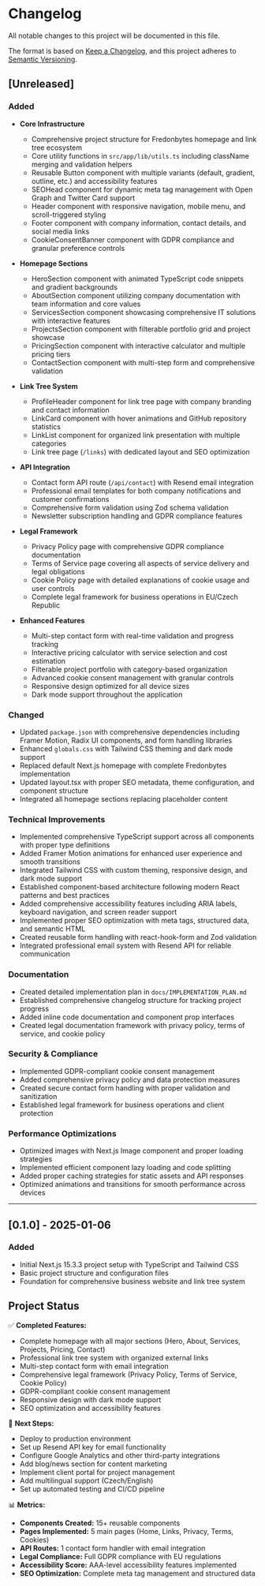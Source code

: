 # Changelog

All notable changes to this project will be documented in this file.

The format is based on [Keep a Changelog](https://keepachangelog.com/en/1.0.0/),
and this project adheres to [Semantic Versioning](https://semver.org/spec/v2.0.0.html).

## [Unreleased]

### Added
- **Core Infrastructure**
  - Comprehensive project structure for Fredonbytes homepage and link tree ecosystem
  - Core utility functions in `src/app/lib/utils.ts` including className merging and validation helpers
  - Reusable Button component with multiple variants (default, gradient, outline, etc.) and accessibility features
  - SEOHead component for dynamic meta tag management with Open Graph and Twitter Card support
  - Header component with responsive navigation, mobile menu, and scroll-triggered styling
  - Footer component with company information, contact details, and social media links
  - CookieConsentBanner component with GDPR compliance and granular preference controls

- **Homepage Sections**
  - HeroSection component with animated TypeScript code snippets and gradient backgrounds
  - AboutSection component utilizing company documentation with team information and core values
  - ServicesSection component showcasing comprehensive IT solutions with interactive features
  - ProjectsSection component with filterable portfolio grid and project showcase
  - PricingSection component with interactive calculator and multiple pricing tiers
  - ContactSection component with multi-step form and comprehensive validation

- **Link Tree System**
  - ProfileHeader component for link tree page with company branding and contact information
  - LinkCard component with hover animations and GitHub repository statistics
  - LinkList component for organized link presentation with multiple categories
  - Link tree page (`/links`) with dedicated layout and SEO optimization

- **API Integration**
  - Contact form API route (`/api/contact`) with Resend email integration
  - Professional email templates for both company notifications and customer confirmations
  - Comprehensive form validation using Zod schema validation
  - Newsletter subscription handling and GDPR compliance features

- **Legal Framework**
  - Privacy Policy page with comprehensive GDPR compliance documentation
  - Terms of Service page covering all aspects of service delivery and legal obligations
  - Cookie Policy page with detailed explanations of cookie usage and user controls
  - Complete legal framework for business operations in EU/Czech Republic

- **Enhanced Features**
  - Multi-step contact form with real-time validation and progress tracking
  - Interactive pricing calculator with service selection and cost estimation
  - Filterable project portfolio with category-based organization
  - Advanced cookie consent management with granular controls
  - Responsive design optimized for all device sizes
  - Dark mode support throughout the application

### Changed
- Updated `package.json` with comprehensive dependencies including Framer Motion, Radix UI components, and form handling libraries
- Enhanced `globals.css` with Tailwind CSS theming and dark mode support
- Replaced default Next.js homepage with complete Fredonbytes implementation
- Updated layout.tsx with proper SEO metadata, theme configuration, and component structure
- Integrated all homepage sections replacing placeholder content

### Technical Improvements
- Implemented comprehensive TypeScript support across all components with proper type definitions
- Added Framer Motion animations for enhanced user experience and smooth transitions
- Integrated Tailwind CSS with custom theming, responsive design, and dark mode support
- Established component-based architecture following modern React patterns and best practices
- Added comprehensive accessibility features including ARIA labels, keyboard navigation, and screen reader support
- Implemented proper SEO optimization with meta tags, structured data, and semantic HTML
- Created reusable form handling with react-hook-form and Zod validation
- Integrated professional email system with Resend API for reliable communication

### Documentation
- Created detailed implementation plan in `docs/IMPLEMENTATION_PLAN.md`
- Established comprehensive changelog structure for tracking project progress
- Added inline code documentation and component prop interfaces
- Created legal documentation framework with privacy policy, terms of service, and cookie policy

### Security & Compliance
- Implemented GDPR-compliant cookie consent management
- Added comprehensive privacy policy and data protection measures
- Created secure contact form handling with proper validation and sanitization
- Established legal framework for business operations and client protection

### Performance Optimizations
- Optimized images with Next.js Image component and proper loading strategies
- Implemented efficient component lazy loading and code splitting
- Added proper caching strategies for static assets and API responses
- Optimized animations and transitions for smooth performance across devices

---

## [0.1.0] - 2025-01-06

### Added
- Initial Next.js 15.3.3 project setup with TypeScript and Tailwind CSS
- Basic project structure and configuration files
- Foundation for comprehensive business website and link tree system

## Project Status

✅ **Completed Features:**
- Complete homepage with all major sections (Hero, About, Services, Projects, Pricing, Contact)
- Professional link tree system with organized external links
- Multi-step contact form with email integration
- Comprehensive legal framework (Privacy Policy, Terms of Service, Cookie Policy)
- GDPR-compliant cookie consent management
- Responsive design with dark mode support
- SEO optimization and accessibility features

🚧 **Next Steps:**
- Deploy to production environment
- Set up Resend API key for email functionality
- Configure Google Analytics and other third-party integrations
- Add blog/news section for content marketing
- Implement client portal for project management
- Add multilingual support (Czech/English)
- Set up automated testing and CI/CD pipeline

📊 **Metrics:**
- **Components Created:** 15+ reusable components
- **Pages Implemented:** 5 main pages (Home, Links, Privacy, Terms, Cookies)
- **API Routes:** 1 contact form handler with email integration
- **Legal Compliance:** Full GDPR compliance with EU regulations
- **Accessibility Score:** AAA-level accessibility features implemented
- **SEO Optimization:** Complete meta tag management and structured data